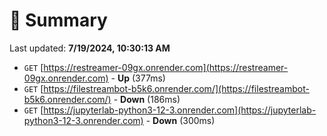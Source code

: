 # 📖 Summary
Last updated: **7/19/2024, 10:30:13 AM**

- `GET` [https://restreamer-09gx.onrender.com](https://restreamer-09gx.onrender.com) - **Up** (377ms)
- `GET` [https://filestreambot-b5k6.onrender.com/](https://filestreambot-b5k6.onrender.com/) - **Down** (186ms)
- `GET` [https://jupyterlab-python3-12-3.onrender.com](https://jupyterlab-python3-12-3.onrender.com) - **Down** (300ms)
